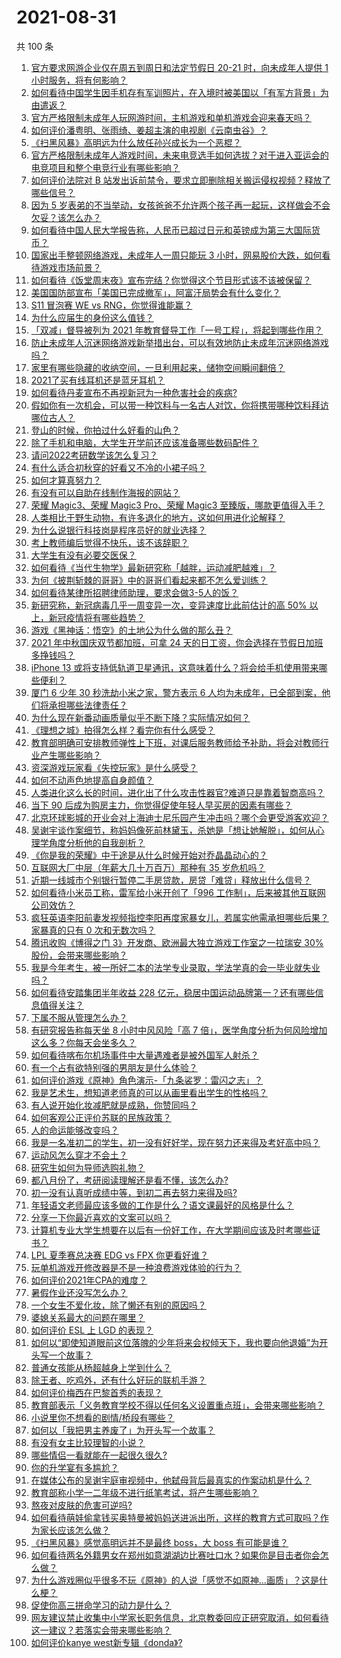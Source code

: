 # 2021-08-31

共 100 条

<!-- BEGIN -->
<!-- 最后更新时间 Tue Aug 31 2021 11:18:56 GMT+0800 (China Standard Time) -->

1. [官方要求网游企业仅在周五到周日和法定节假日 20-21 时，向未成年人提供 1
   小时服务，将有何影响？](https://www.zhihu.com/question/483554401)
1. [如何看待中国学生因手机存有军训照片，在入境时被美国以「有军方背景」为由遣返？](https://www.zhihu.com/question/483577764)
1. [官方严格限制未成年人玩网游时间，主机游戏和单机游戏会迎来春天吗？](https://www.zhihu.com/question/483567494)
1. [如何评价潘粤明、张雨绮、姜超主演的电视剧《云南虫谷》？](https://www.zhihu.com/question/483298881)
1. [《扫黑风暴》高明远为什么放任孙兴成长为一个恶棍？](https://www.zhihu.com/question/482681907)
1. [官方严格限制未成年人游戏时间，未来电竞选手如何选拔？对于进入亚运会的电竞项目和整个电竞行业有哪些影响？](https://www.zhihu.com/question/483564836)
1. [如何评价法院对 B
   站发出诉前禁令，要求立即删除相关搬运侵权视频？释放了哪些信号？](https://www.zhihu.com/question/483590701)
1. [因为 5
   岁表弟的不当举动，女孩爸爸不允许两个孩子再一起玩，这样做会不会欠妥？该怎么办？](https://www.zhihu.com/question/482758106)
1. [如何看待中国人民大学报告称，人民币已超过日元和英镑成为第三大国际货币？](https://www.zhihu.com/question/474586845)
1. [国家出手整顿网络游戏，未成年人一周只能玩 3
   小时，网易股价大跌，如何看待游戏市场前景？](https://www.zhihu.com/question/483605644)
1. [如何看待《饭堂周末夜》宣布完结？你觉得这个节目形式该不该被保留？](https://www.zhihu.com/question/483408476)
1. [美国国防部宣布「美国已完成撤军」，阿富汗局势会有什么变化？](https://www.zhihu.com/question/483655551)
1. [S11 冒泡赛 WE vs RNG，你觉得谁能赢？](https://www.zhihu.com/question/483435675)
1. [为什么应届生的身份这么值钱？](https://www.zhihu.com/question/296366864)
1. [「双减」督导被列为 2021
   年教育督导工作「一号工程」，将起到哪些作用？](https://www.zhihu.com/question/483478246)
1. [防止未成年人沉迷网络游戏新举措出台，可以有效地防止未成年沉迷网络游戏吗？](https://www.zhihu.com/question/483555968)
1. [家里有哪些隐藏的收纳空间，一旦利用起来，储物空间瞬间翻倍？](https://www.zhihu.com/question/435275393)
1. [2021了买有线耳机还是蓝牙耳机？](https://www.zhihu.com/question/454522118)
1. [如何看待丹麦宣布不再视新冠为一种危害社会的疾病?](https://www.zhihu.com/question/483504786)
1. [假如你有一次机会，可以带一种饮料与一名古人对饮，你将携带哪种饮料拜访哪位古人？](https://www.zhihu.com/question/457665322)
1. [登山的时候，你拍过什么好看的山色？](https://www.zhihu.com/question/481820944)
1. [除了手机和电脑，大学生开学前还应该准备哪些数码配件？](https://www.zhihu.com/question/417113275)
1. [请问2022考研数学该怎么复习？](https://www.zhihu.com/question/436834226)
1. [有什么适合初秋穿的好看又不冷的小裙子吗？](https://www.zhihu.com/question/482800538)
1. [如何才算真努力？](https://www.zhihu.com/question/482254934)
1. [有没有可以自助在线制作海报的网站？](https://www.zhihu.com/question/20119840)
1. [荣耀 Magic3、荣耀 Magic3 Pro、荣耀 Magic3
   至臻版，哪款更值得入手？](https://www.zhihu.com/question/474574506)
1. [人类相比于野生动物，有许多退化的地方，这如何用进化论解释？](https://www.zhihu.com/question/482316700)
1. [为什么说银行科技岗是程序员好的就业选择？](https://www.zhihu.com/question/380468704)
1. [考上教师编后觉得不快乐，该不该辞职？](https://www.zhihu.com/question/483177181)
1. [大学生有没有必要交医保？](https://www.zhihu.com/question/30437230)
1. [如何看待《当代生物学》最新研究称「越胖，运动减肥越难」？](https://www.zhihu.com/question/483418242)
1. [为何《披荆斩棘的哥哥》中的哥哥们看起来都不怎么爱训练？](https://www.zhihu.com/question/479714832)
1. [如何看待某律所招聘律师助理，要求会做3-5人的饭？](https://www.zhihu.com/question/483503699)
1. [新研究称，新冠病毒几乎一周变异一次，变异速度比此前估计的高 50%
   以上，新冠疫情将有哪些趋势？](https://www.zhihu.com/question/483465513)
1. [游戏《黑神话：悟空》的土地公为什么做的那么丑？](https://www.zhihu.com/question/481780732)
1. [2021 年中秋国庆双节都加班，可拿 24
   天的日工资，你会选择在节假日加班多挣钱吗？](https://www.zhihu.com/question/483528867)
1. [iPhone 13
   或将支持低轨道卫星通讯，这意味着什么？将会给手机使用带来哪些便利？](https://www.zhihu.com/question/483462951)
1. [厦门 6 少年 30 秒洗劫小米之家，警方表示 6
   人均为未成年，已全部到案，他们将承担哪些法律责任？](https://www.zhihu.com/question/483685540)
1. [为什么现在新番动画质量似乎不断下降？实际情况如何？](https://www.zhihu.com/question/481348781)
1. [《理想之城》拍得怎么样？看完你有什么感受？](https://www.zhihu.com/question/415667155)
1. [教育部明确可安排教师弹性上下班，对课后服务教师给予补助，将会对教师行业产生哪些影响？](https://www.zhihu.com/question/483447659)
1. [资深游戏玩家看《失控玩家》是什么感受？](https://www.zhihu.com/question/482942254)
1. [如何不动声色地提高自身颜值？](https://www.zhihu.com/question/41761929)
1. [人类进化这么长的时间，进化出了什么攻击性器官?难道只是靠着智商高吗？](https://www.zhihu.com/question/482188465)
1. [当下 90 后成为购房主力，你觉得促使年轻人早买房的因素有哪些？](https://www.zhihu.com/question/482387758)
1. [北京环球影城的开业会对上海迪士尼乐园产生冲击吗？哪个会更受游客欢迎？](https://www.zhihu.com/question/482950672)
1. [吴谢宇谈作案细节，称妈妈像死前林黛玉，杀她是「想让她解脱」，如何从心理学角度分析他的自我剖析？](https://www.zhihu.com/question/436433018)
1. [《你是我的荣耀》中于途是从什么时候开始对乔晶晶动心的？](https://www.zhihu.com/question/475806431)
1. [互联网大厂中层（年薪大几十万百万）那种有 35 岁危机吗？](https://www.zhihu.com/question/469434789)
1. [近期一线城市个别银行暂停二手房贷款，房贷「难贷」释放出什么信号？](https://www.zhihu.com/question/483457172)
1. [如何看待小米员工称，雷军给小米开创了「996
   工作制」，后来被其他互联网公司效仿？](https://www.zhihu.com/question/483349457)
1. [疯狂英语李阳前妻发视频指控李阳再度家暴女儿，若属实他需承担哪些后果？家暴真的只有 0
   次和无数次吗？](https://www.zhihu.com/question/483398713)
1. [腾讯收购《博得之门 3》开发商、欧洲最大独立游戏工作室之一拉瑞安 30%
   股份，会带来哪些影响？](https://www.zhihu.com/question/483525932)
1. [我是今年考生，被一所好二本的法学专业录取，学法学真的会一毕业就失业吗？](https://www.zhihu.com/question/476527713)
1. [如何看待安踏集团半年收益 228
   亿元，稳居中国运动品牌第一？还有哪些信息值得关注？](https://www.zhihu.com/question/482304339)
1. [下属不服从管理怎么办？](https://www.zhihu.com/question/453644473)
1. [有研究报告称每天坐 8 小时中风风险「高 7
   倍」，医学角度分析为何风险增加这么多？你每天会坐多久？](https://www.zhihu.com/question/483450680)
1. [如何看待喀布尔机场事件中大量遇难者是被外国军人射杀？](https://www.zhihu.com/question/483333335)
1. [有一个占有欲特别强的男朋友是什么体验？](https://www.zhihu.com/question/30867410)
1. [如何评价游戏《原神》角色演示-「九条裟罗：雷闪之志」？](https://www.zhihu.com/question/483278842)
1. [我是艺术生，想知道老师真的可以从画里看出学生的性格吗？](https://www.zhihu.com/question/476040229)
1. [有人说开始化妆减肥就是成熟，你赞同吗？](https://www.zhihu.com/question/472446303)
1. [如何客观公正评价苏联的民族政策？](https://www.zhihu.com/question/478493284)
1. [人的命运能够改变吗？](https://www.zhihu.com/question/481988278)
1. [我是一名准初二的学生，初一没有好好学，现在努力还来得及考好高中吗？](https://www.zhihu.com/question/482267733)
1. [运动风怎么穿才不会土？](https://www.zhihu.com/question/39672508)
1. [研究生如何为导师选购礼物？](https://www.zhihu.com/question/54606945)
1. [都八月份了，考研阅读理解还是看不懂，该怎么办?](https://www.zhihu.com/question/478385037)
1. [初一没有认真听成绩中等，到初二再去努力来得及吗?](https://www.zhihu.com/question/483348346)
1. [年轻语文老师最应该多做的工作是什么？语文课最好的风格是什么？](https://www.zhihu.com/question/22151950)
1. [分享一下你最近喜欢的文案可以吗？](https://www.zhihu.com/question/475699894)
1. [计算机专业大学生想要在以后有一份好工作，在大学期间应该及时考哪些证书？](https://www.zhihu.com/question/482023232)
1. [LPL 夏季赛总决赛 EDG vs FPX 你更看好谁？](https://www.zhihu.com/question/483352197)
1. [玩单机游戏开修改器是不是一种浪费游戏体验的行为？](https://www.zhihu.com/question/479332867)
1. [如何评价2021年CPA的难度？](https://www.zhihu.com/question/482910515)
1. [暑假作业还没写怎么办？](https://www.zhihu.com/question/482294733)
1. [一个女生不爱化妆，除了懒还有别的原因吗？](https://www.zhihu.com/question/477564205)
1. [婆媳关系最大的问题在哪里？](https://www.zhihu.com/question/313262997)
1. [如何评价 ESL 上 LGD 的表现？](https://www.zhihu.com/question/483406368)
1. [如何以“即使知道眼前这位落魄的少年将来会权倾天下，我也要向他退婚”为开头写一个故事？](https://www.zhihu.com/question/461598262)
1. [普通女孩能从杨超越身上学到什么？](https://www.zhihu.com/question/483367067)
1. [除王者、吃鸡外，还有什么好玩的联机手游？](https://www.zhihu.com/question/341434414)
1. [如何评价梅西在巴黎首秀的表现？](https://www.zhihu.com/question/483418197)
1. [教育部表示「义务教育学校不得以任何名义设置重点班」，会带来哪些影响？](https://www.zhihu.com/question/483445239)
1. [小说里你不想看的剧情/桥段有哪些？](https://www.zhihu.com/question/275800198)
1. [如何以「我把男主养废了」为开头写一个故事？](https://www.zhihu.com/question/437462244)
1. [有没有女主比较理智的小说？](https://www.zhihu.com/question/364191258)
1. [哪些情侣一看就能在一起很久很久?](https://www.zhihu.com/question/309398217)
1. [你的升学宴有多尴尬？](https://www.zhihu.com/question/293226791)
1. [在媒体公布的吴谢宇庭审视频中，他弑母背后最真实的作案动机是什么？](https://www.zhihu.com/question/483317152)
1. [教育部称小学一二年级不进行纸笔考试，将产生哪些影响？](https://www.zhihu.com/question/483444092)
1. [熬夜对皮肤的危害可逆吗?](https://www.zhihu.com/question/355037169)
1. [如何看待萌娃偷拿钱买奥特曼被妈妈送进派出所，这样的教育方式可取吗？作为家长应该怎么做？](https://www.zhihu.com/question/482862359)
1. [《扫黑风暴》感觉高明远并不是最终 boss，大 boss
   有可能是谁？](https://www.zhihu.com/question/478983291)
1. [如何看待两名外籍男女在郑州如意湖湖边比赛吐口水？如果你是目击者你会怎么做？](https://www.zhihu.com/question/483088898)
1. [为什么游戏圈似乎很多不玩《原神》的人说「感觉不如原神...画质」？这是什么梗？](https://www.zhihu.com/question/478101437)
1. [促使你高三拼命学习的动力是什么？](https://www.zhihu.com/question/35708794)
1. [网友建议禁止收集中小学家长职务信息，北京教委回应正研究取消，如何看待这一建议？若落实会带来哪些影响？](https://www.zhihu.com/question/483091803)
1. [如何评价kanye west新专辑《donda》?](https://www.zhihu.com/question/483353167)

<!-- END -->
